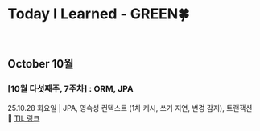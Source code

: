 # Today I Learned - GREEN🍀

<br>

## October 10월

### [10월 다섯째주, 7주차] : ORM, JPA

25.10.28 화요일 | JPA, 영속성 컨텍스트 (1차 캐시, 쓰기 지연, 변경 감지), 트랜잭션 &nbsp; &nbsp; 🔗 [TIL 링크]([https://github.com/green-til/october/251028](https://github.com/100-hours-a-week/green-til/blob/main/October/251028(TUE).md))
